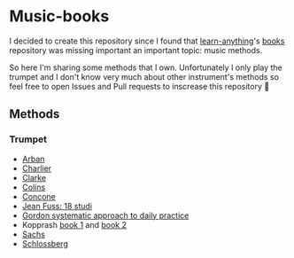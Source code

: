 # Music-books
I decided to create this repository since I found that [learn-anything](https://github.com/learn-anything)'s [books](https://github.com/learn-anything/books) repository was missing important an important topic: music methods.

So here I'm sharing some methods that I own. Unfortunately I only play the trumpet and I don't know very much about other instrument's methods so feel free to open Issues and Pull requests to inscrease this repository 🎵

## Methods
### Trumpet
 - [Arban](https://github.com/MattiaGaspa/music-books/blob/main/Trumpet/Arban.pdf)
 - [Charlier](https://github.com/MattiaGaspa/music-books/blob/main/Trumpet/Charlier.pdf)
 - [Clarke](https://github.com/MattiaGaspa/music-books/blob/main/Trumpet/Clarke.pdf)
 - [Colins](https://github.com/MattiaGaspa/music-books/blob/main/Trumpet/Colins.pdf)
 - [Concone](https://github.com/MattiaGaspa/music-books/blob/main/Trumpet/Concone.pdf)
 - [Jean Fuss: 18 studi](https://github.com/MattiaGaspa/music-books/blob/main/Trumpet/Fuss.pdf)
 - [Gordon systematic approach to daily practice](https://github.com/MattiaGaspa/music-books/blob/main/Trumpet/gordon-systematic-approach-to-daily-practice.pdf)
 - Kopprash [book 1](https://github.com/MattiaGaspa/music-books/blob/main/Trumpet/Kopprasch-60-studies-1.pdf) and [book 2](https://github.com/MattiaGaspa/music-books/blob/main/Trumpet/Kopprasch-60-studies-2.pdf)
 - [Sachs](https://github.com/MattiaGaspa/music-books/blob/main/Trumpet/Sachs.pdf)
 - [Schlossberg](https://github.com/MattiaGaspa/music-books/blob/main/Trumpet/Schlossberg.pdf)
